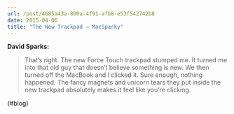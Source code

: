 ```yaml
---
url: /post/4685a43a-800a-4f91-afb8-e53f542742b8
date: 2015-04-06
title: "The New Trackpad — MacSparky"
---
```


**David Sparks:**



> That&#8217;s right. The new Force Touch trackpad stumped me. It turned me into that old guy that doesn&#8217;t believe something is new. We then turned off the MacBook and I clicked it. Sure enough, nothing happened. The fancy magnets and unicorn tears they put inside the new trackpad absolutely makes it feel like you&#8217;re clicking. 



(#blog)